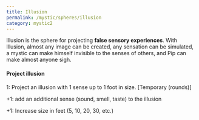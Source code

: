 ```yaml
---
title: Illusion
permalink: /mystic/spheres/illusion
category: mystic2
---
```

Illusion is the sphere for projecting **false sensory experiences**.
With Illusion, almost any image can be created, any sensation can be
simulated, a mystic can make himself invisible to the senses of others,
and Pip can make almost anyone sigh.

#### Project illusion

1: Project an illusion with 1 sense up to 1 foot in size. \[Temporary
(rounds)\]

+1: add an additional sense (sound, smell, taste) to the illusion

+1: Increase size in feet (5, 10, 20, 30, etc.)
